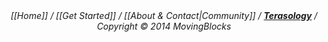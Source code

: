 <div align="center"><em>[[Home]] / [[Get Started]] / [[About & Contact|Community]] / <b><a href="http://terasology.org">Terasology</a></b> / Copyright © 2014 MovingBlocks</em></div>